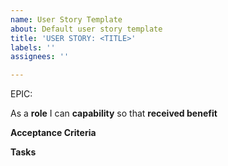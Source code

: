 ```yaml
---
name: User Story Template
about: Default user story template
title: 'USER STORY: <TITLE>'
labels: ''
assignees: ''

---
```


EPIC: <epic>

As a **role** I can **capability** so that **received benefit**

**Acceptance Criteria**
 
**Tasks**

